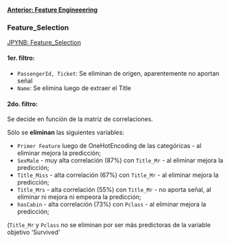 #### [Anterior: Feature Engineeering](https://github.com/akimwong/1_OnPremise/tree/main/Journey/003/01_Classification/01_Titanic)

### Feature_Selection
[JPYNB: Feature_Selection](https://github.com/akimwong/1_OnPremise/blob/main/Journey/002/01_Classification/01_Titanic/02_titanic.ipynb)

#### 1er. filtro:
- `PassengerId, Ticket`: Se eliminan de origen, aparentemente no aportan señal
- `Name`: Se elimina luego de extraer el Title 

#### 2do. filtro:

Se decide en función de la matriz de correlaciones. <br/>

Sólo se <b>eliminan</b> las siguientes variables:

- `Primer Feature` luego de OneHotEncoding de las categóricas - al eliminar mejora la predicción; <br/>
- `SexMale` - muy alta correlación (87%) con `Title_Mr` - al eliminar mejora la predicción; <br/>
- `Title_Miss` - alta correlación (67%) con `Title_Mr` - al eliminar mejora la predicción; <br/>
- `Title_Mrs`  - alta correlación (55%) con `Title_Mr` - no aporta señal, al eliminar ni mejora ni empeora la predicción; <br/>
- `hasCabin` - alta correlación (73%) con `Pclass` - al eliminar mejora la predicción; <br/>

(`Title_Mr` y `Pclass` no se eliminan por ser más predictoras de la variable objetivo 'Survived'

